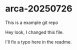 # arca-20250726
This is a example git repo

Hey look, I changed this file.

I'll fix a typo here in the readme.

